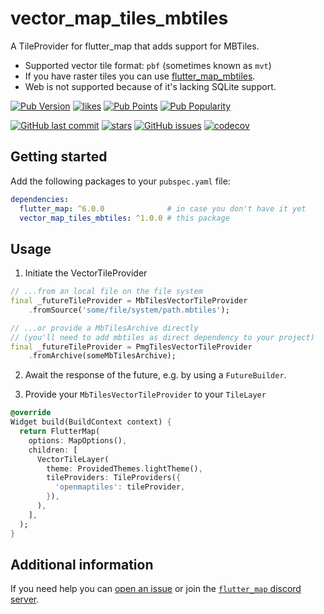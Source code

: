 # vector_map_tiles_mbtiles

A TileProvider for flutter_map that adds support for MBTiles.

- Supported vector tile format: `pbf` (sometimes known as `mvt`)
- If you have raster tiles
  you can
  use [flutter_map_mbtiles](https://pub.dev/packages/flutter_map_mbtiles).
- Web is not supported because of it's lacking SQLite support.

[![Pub Version](https://img.shields.io/pub/v/vector_map_tiles_mbtiles)](https://pub.dev/packages/vector_map_tiles_mbtiles)
[![likes](https://img.shields.io/pub/likes/vector_map_tiles_mbtiles?logo=flutter)](https://pub.dev/packages/vector_map_tiles_mbtiles)
[![Pub Points](https://img.shields.io/pub/points/vector_map_tiles_mbtiles)](https://pub.dev/packages/vector_map_tiles_mbtiles/score)
[![Pub Popularity](https://img.shields.io/pub/popularity/vector_map_tiles_mbtiles)](https://pub.dev/packages/vector_map_tiles_mbtiles)

[![GitHub last commit](https://img.shields.io/github/last-commit/josxha/flutter_map_plugins)](https://github.com/josxha/flutter_map_plugins)
[![stars](https://badgen.net/github/stars/josxha/flutter_map_plugins?label=stars&color=green&icon=github)](https://github.com/josxha/flutter_map_plugins/stargazers)
[![GitHub issues](https://img.shields.io/github/issues/josxha/flutter_map_plugins)](https://github.com/josxha/flutter_map_plugins/issues)
[![codecov](https://codecov.io/gh/josxha/flutter_map_plugins/graph/badge.svg?token=5045489G7X)](https://codecov.io/gh/josxha/flutter_map_plugins)

## Getting started

Add the following packages to your `pubspec.yaml` file:

```yaml
dependencies:
  flutter_map: ^6.0.0              # in case you don't have it yet 
  vector_map_tiles_mbtiles: ^1.0.0 # this package
```

## Usage

1. Initiate the VectorTileProvider

```dart
// ...from an local file on the file system
final _futureTileProvider = MbTilesVectorTileProvider
    .fromSource('some/file/system/path.mbtiles');

// ...or provide a MbTilesArchive directly 
// (you'll need to add mbtiles as direct dependency to your project)
final _futureTileProvider = PmgTilesVectorTileProvider
    .fromArchive(someMbTilesArchive);
```

2. Await the response of the future, e.g. by using a `FutureBuilder`.

3. Provide your `MbTilesVectorTileProvider` to your `TileLayer`

```dart
@override
Widget build(BuildContext context) {
  return FlutterMap(
    options: MapOptions(),
    children: [
      VectorTileLayer(
        theme: ProvidedThemes.lightTheme(),
        tileProviders: TileProviders({
          'openmaptiles': tileProvider,
        }),
      ),
    ],
  );
}
```

## Additional information

If you need help you
can [open an issue](https://github.com/josxha/flutter_map_plugins/issues/new/choose)
or join
the [`flutter_map` discord server](https://discord.gg/BwpEsjqMAH).